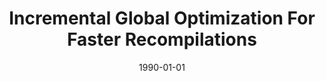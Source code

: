 ---
title: "Incremental Global Optimization For Faster Recompilations"
date: 1990-01-01
venue: "1990 Internation Conference on Computer Languages, March 12-15 1990, New Orleans, Louisiana, USA"
paperurl: https://doi.org/10.1109/ICCL.1990.63784
authors: "Lori L Pollock and Mary Lou Soffa"
---
